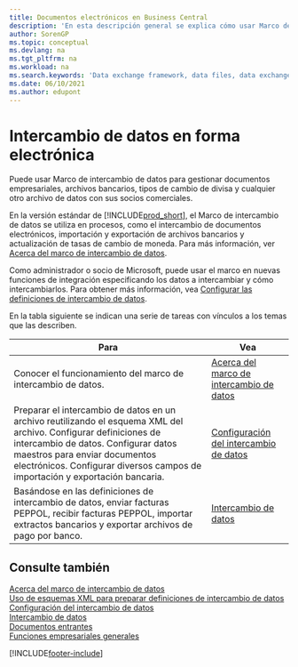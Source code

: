 ```yaml
---
title: Documentos electrónicos en Business Central
description: 'En esta descripción general se explica cómo usar Marco de intercambio de datos para gestionar el intercambio de datos en documentos empresariales, como archivos bancarios y tipos de cambio de divisa.'
author: SorenGP
ms.topic: conceptual
ms.devlang: na
ms.tgt_pltfrm: na
ms.workload: na
ms.search.keywords: 'Data exchange framework, data files, data exchange, electronic document, invoice, Business Central, business document, standard-compliant file'
ms.date: 06/10/2021
ms.author: edupont
---
```


# Intercambio de datos en forma electrónica
Puede usar Marco de intercambio de datos para gestionar documentos empresariales, archivos bancarios, tipos de cambio de divisa y cualquier otro archivo de datos con sus socios comerciales.

En la versión estándar de [!INCLUDE[prod_short](includes/prod_short.md)], el Marco de intercambio de datos se utiliza en procesos, como el intercambio de documentos electrónicos, importación y exportación de archivos bancarios y actualización de tasas de cambio de moneda. Para más información, ver [Acerca del marco de intercambio de datos](across-about-the-data-exchange-framework.md).

Como administrador o socio de Microsoft, puede usar el marco en nuevas funciones de integración especificando los datos a intercambiar y cómo intercambiarlos. Para obtener más información, vea [Configurar las definiciones de intercambio de datos](across-how-to-set-up-data-exchange-definitions.md).

En la tabla siguiente se indican una serie de tareas con vínculos a los temas que las describen.  

|Para|Vea|  
|--------|---------|  
|Conocer el funcionamiento del marco de intercambio de datos.|[Acerca del marco de intercambio de datos](across-about-the-data-exchange-framework.md)|  
|Preparar el intercambio de datos en un archivo reutilizando el esquema XML del archivo. Configurar definiciones de intercambio de datos. Configurar datos maestros para enviar documentos electrónicos. Configurar diversos campos de importación y exportación bancaria.|[Configuración del intercambio de datos](across-set-up-data-exchange.md)|  
|Basándose en las definiciones de intercambio de datos, enviar facturas PEPPOL, recibir facturas PEPPOL, importar extractos bancarios y exportar archivos de pago por banco.|[Intercambio de datos](across-exchange-data.md)|  

## Consulte también  
[Acerca del marco de intercambio de datos](across-about-the-data-exchange-framework.md)  
[Uso de esquemas XML para preparar definiciones de intercambio de datos](across-how-to-use-xml-schemas-to-prepare-data-exchange-definitions.md)  
[Configuración del intercambio de datos](across-set-up-data-exchange.md)  
[Intercambio de datos](across-exchange-data.md)  
[Documentos entrantes](across-income-documents.md)  
[Funciones empresariales generales](ui-across-business-areas.md)


[!INCLUDE[footer-include](includes/footer-banner.md)]